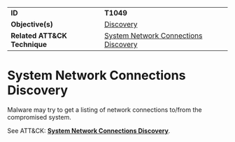 |||
|---------|------------------------|
|**ID**|**T1049**|
|**Objective(s)**|[Discovery](../discovery)|
|**Related ATT&CK Technique**|[System Network Connections Discovery](https://attack.mitre.org/techniques/T1049)|


System Network Connections Discovery
====================================
Malware may try to get a listing of network connections to/from the compromised system. 

See ATT&CK: [**System Network Connections Discovery**](https://attack.mitre.org/techniques/T1049).